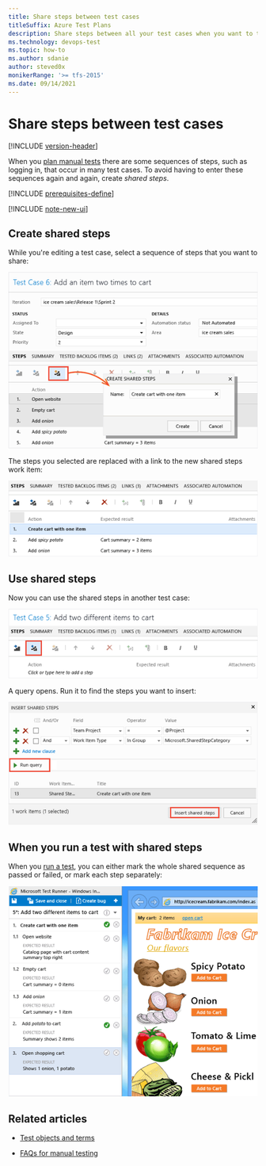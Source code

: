```yaml
---
title: Share steps between test cases
titleSuffix: Azure Test Plans
description: Share steps between all your test cases when you want to test web applications
ms.technology: devops-test
ms.topic: how-to
ms.author: sdanie
author: steved0x
monikerRange: '>= tfs-2015'
ms.date: 09/14/2021
---
```


# Share steps between test cases


[!INCLUDE [version-header](includes/version-header.md)] 


When you [plan manual tests](create-a-test-plan.md) there are some sequences of steps, such as logging in, that occur in many test cases. To avoid having to enter these sequences again and again, create *shared steps*.  

[!INCLUDE [prerequisites-define](includes/prerequisites-define.md)] 

[!INCLUDE [note-new-ui](includes/note-new-ui.md)] 
  
## Create shared steps 
 
While you're editing a test case, select a sequence of steps that you want to share:  
  
![Create shared steps](media/shared-steps/create-shared-steps.png)  
  
The steps you selected are replaced with a link to the new shared steps work item:  
  
![Resulting test case with a shared step.](media/shared-steps/create-shared-result.png)  
  
## Use shared steps  

Now you can use the shared steps in another test case:  
  
![Use shared steps in test cases.](media/shared-steps/use-shared-steps.png)  
  
A query opens. Run it to find the steps you want to insert:  
  
![Run the query to find shared steps](media/shared-steps/shared-step-query.png)  
  
## When you run a test with shared steps  

When you [run a test](run-manual-tests.md), you can either mark the whole shared sequence as passed or failed, or mark each step separately:  
  
![Shared steps in Test Runner.](media/shared-steps/run-shared-steps.png)  
  
## Related articles


* [Test objects and terms](test-objects-overview.md) 
- [FAQs for manual testing](reference-qa.md#sharesteps)
